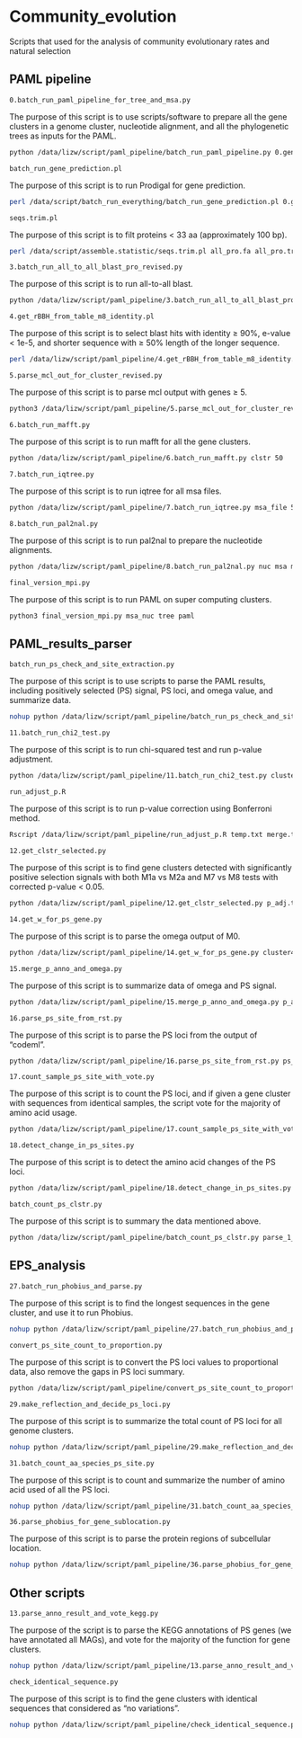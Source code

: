 # Community_evolution
Scripts that used for the analysis of community evolutionary rates and natural selection

## PAML pipeline

`0.batch_run_paml_pipeline_for_tree_and_msa.py`

The purpose of this script is to use scripts/software to prepare all the gene clusters in a genome cluster, nucleotide alignment, and all the phylogenetic trees as inputs for the PAML.

```bash
python /data/lizw/script/paml_pipeline/batch_run_paml_pipeline.py 0.genomes
```

`batch_run_gene_prediction.pl`

The purpose of this script is to run Prodigal for gene prediction.

```bash
perl /data/script/batch_run_everything/batch_run_gene_prediction.pl 0.genomes
```

`seqs.trim.pl`

The purpose of this script is to filt proteins < 33 aa (approximately 100 bp).

```bash
perl /data/script/assemble.statistic/seqs.trim.pl all_pro.fa all_pro.trim33.fa 33
```

`3.batch_run_all_to_all_blast_pro_revised.py`

The purpose of this script is to run all-to-all blast.

```bash
python /data/lizw/script/paml_pipeline/3.batch_run_all_to_all_blast_pro_revised.py -t 50
```

`4.get_rBBH_from_table_m8_identity.pl`

The purpose of this script is to select blast hits with identity ≥ 90%, e-value < 1e-5, and shorter sequence with ≥ 50% length of the longer sequence.

```bash
perl /data/lizw/script/paml_pipeline/4.get_rBBH_from_table_m8_identity.pl blast.out blast_90.out
```

`5.parse_mcl_out_for_cluster_revised.py`

The purpose of this script is to parse mcl output with genes ≥ 5.

```bash
python3 /data/lizw/script/paml_pipeline/5.parse_mcl_out_for_cluster_revised.py -i out.blast_abc_mcl.out.I14 -o clstr -g all_gene.fa -p all_pro.fa
```

`6.batch_run_mafft.py`

The purpose of this script is to run mafft for all the gene clusters.

```bash
python /data/lizw/script/paml_pipeline/6.batch_run_mafft.py clstr 50
```

`7.batch_run_iqtree.py`

The purpose of this script is to run iqtree for all msa files.

```bash
python /data/lizw/script/paml_pipeline/7.batch_run_iqtree.py msa_file 50 tree
```

`8.batch_run_pal2nal.py`

The purpose of this script is to run pal2nal to prepare the nucleotide alignments.

```bash
python /data/lizw/script/paml_pipeline/8.batch_run_pal2nal.py nuc msa msa_nuc
```

`final_version_mpi.py`

The purpose of this script is to run PAML on super computing clusters.

```bash
python3 final_version_mpi.py msa_nuc tree paml
```

## PAML_results_parser

`batch_run_ps_check_and_site_extraction.py`

The purpose of this script is to use scripts to parse the PAML results, including positively selected (PS) signal, PS loci, and omega value, and summarize data.

```bash
nohup python /data/lizw/script/paml_pipeline/batch_run_ps_check_and_site_extraction.py parse_1_2 &
```

`11.batch_run_chi2_test.py`

The purpose of this script is to run chi-squared test and run p-value adjustment.

```bash
python /data/lizw/script/paml_pipeline/11.batch_run_chi2_test.py cluster419_paml p_adj.txt
```

`run_adjust_p.R`

The purpose of this script is to run p-value correction using Bonferroni method.

```bash
Rscript /data/lizw/script/paml_pipeline/run_adjust_p.R temp.txt merge.txt
```

`12.get_clstr_selected.py`

The purpose of this script is to find gene clusters detected with significantly positive selection signals with both M1a vs M2a and M7 vs M8 tests with corrected p-value < 0.05.

```bash
python /data/lizw/script/paml_pipeline/12.get_clstr_selected.py p_adj.txt clstr ps_clstr 1
```

`14.get_w_for_ps_gene.py`

The purpose of this script is to parse the omega output of M0.

```bash
python /data/lizw/script/paml_pipeline/14.get_w_for_ps_gene.py cluster419_and_selected/cluster419 ps_omega.txt
```

`15.merge_p_anno_and_omega.py`

The purpose of this script is to summarize data of omega and PS signal.

```bash
python /data/lizw/script/paml_pipeline/15.merge_p_anno_and_omega.py p_adj.txt ps_omega.txt ps_summary.txt
```

`16.parse_ps_site_from_rst.py`

The purpose of this script is to parse the PS loci from the output of “codeml”.

```bash
python /data/lizw/script/paml_pipeline/16.parse_ps_site_from_rst.py ps_clstr cluster419_paml msa ps_site ps_site_summary.txt
```

`17.count_sample_ps_site_with_vote.py`

The purpose of this script is to count the PS loci, and if given a gene cluster with sequences from identical samples, the script vote for the majority of amino acid usage.

```bash
python /data/lizw/script/paml_pipeline/17.count_sample_ps_site_with_vote.py ps_loci_extracellular ps_loci_extracellular.txt
```

`18.detect_change_in_ps_sites.py`

The purpose of this script is to detect the amino acid changes of the PS loci.

```bash
python /data/lizw/script/paml_pipeline/18.detect_change_in_ps_sites.py ps_site ps_change_count.txt
```

`batch_count_ps_clstr.py`

The purpose of this script is to summary the data mentioned above.

```bash
python /data/lizw/script/paml_pipeline/batch_count_ps_clstr.py parse_1_2 summary_parse_1_2.txt
```

## EPS_analysis

`27.batch_run_phobius_and_parse.py`

The purpose of this script is to find the longest sequences in the gene cluster, and use it to run Phobius.

```bash
nohup python /data/lizw/script/paml_pipeline/27.batch_run_phobius_and_parse.py all &
```

`convert_ps_site_count_to_proportion.py`

The purpose of this script is to convert the PS loci values to proportional data, also remove the gaps in PS loci summary.

```bash
python /data/lizw/script/paml_pipeline/convert_ps_site_count_to_proportion.py 20240228_ps_count_site.txt 0 20240228_ps_count_rm_gap.txt
```

`29.make_reflection_and_decide_ps_loci.py`

The purpose of this script is to summarize the total count of PS loci for all genome clusters.

```bash
nohup python /data/lizw/script/paml_pipeline/29.make_reflection_and_decide_ps_loci.py all 20240826_ps_location_rerun.txt &
```

`31.batch_count_aa_species_ps_site.py` 

The purpose of this script is to count and summarize the number of amino acid used of all the PS loci.

```bash
nohup python /data/lizw/script/paml_pipeline/31.batch_count_aa_species_ps_site.py all 20240304_ps_site_aa_species.txt &
```

`36.parse_phobius_for_gene_sublocation.py`

The purpose of this script is to parse the protein regions of subcellular location.

```bash
nohup python /data/lizw/script/paml_pipeline/36.parse_phobius_for_gene_sublocation.py all 20240611_gene_sublocation.txt &
```

## Other scripts

`13.parse_anno_result_and_vote_kegg.py`

The purpose of the script is to parse the KEGG annotations of PS genes (we have annotated all MAGs), and vote for the majority of the function for gene clusters.

```bash
nohup python /data/lizw/script/paml_pipeline/13.parse_anno_result_and_vote_kegg.py ps_clstr /data/lizw/0.all_sample_ecology/new_paml/all_kofam ps_clstr out.txt &
```

`check_identical_sequence.py`

The purpose of this script is to find the gene clusters with identical sequences that considered as “no variations”.

```bash
nohup python /data/lizw/script/paml_pipeline/check_identical_sequence.py middle_done_all 20240124_identical_cluster.txt &
```
